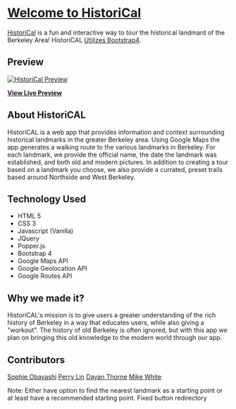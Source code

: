 # [Welcome to HistoriCal](https://climba.github.io/HistoriCal/)

[HistoriCal](https://climba.github.io/HistoriCal/) is a fun and interactive way to tour the historical landmard of the Berkeley Area! HistoriCAL [Utilizes Bootstrap4](http://getbootstrap.com/).

## Preview

[![HistoriCal Preview](https://climba.github.io/HistoriCal/assets/images/homepage.jpg)](https://climba.github.io/HistoriCal/)

**[View Live Preview](https://climba.github.io/HistoriCal/)**

## About HistoriCAL

HistoriCAL is a web app that provides information and context surrounding historical landmarks in the greater Berkeley area. Using Google Maps the app generates a walking route to the various landmarks in Berkeley. For each landmark, we provide the official name, the date the landmark was established, and both old and modern pictures. In addition to creating a tour based on a landmark you choose, we also provide a currated, preset trails based around Northside and West Berkeley. 

## Technology Used
- HTML 5
- CSS 3
- Javascript (Vanilla)
- JQuery
- Popper.js
- Bootstrap 4
- Google Maps API
- Google Geolocation API
- Google Routes API

## Why we made it?
HistoriCAL's mission is to give users a greater understanding of the rich history of Berkeley in a way that educates users, while also giving a "workout". The history of old Berkeley is often ignored, but with this app we plan on bringing this old knowledge to the modern world through our app.

## Contributors

[Sophie Obayashi](https://github.com/skobayash/)
[Perry Lin](https://github.com/prry93/)
[Dayan Thorne](https://github.com/dayansfo/)
[Mike White](https://github.com/climba/) 






Note: Either have option to find the nearest landmark as a starting point or at least have a recommended starting point.
Fixed button redirectory

